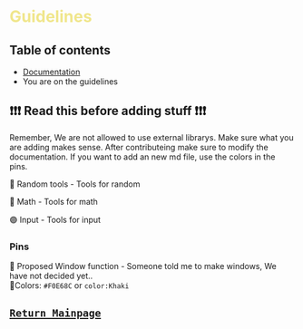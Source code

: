 # <span style="color:Khaki">Guidelines</span>

## Table of contents
- [Documentation](documentation.md)<br />
- You are on the guidelines<br />

## ❗❗❗ Read this before adding stuff ❗❗❗ 

Remember, We are not allowed to use external librarys. 
Make sure what you are adding makes sense. After contributeing make sure to modify the documentation. If you want to add an new md file, use the colors in the pins.



🔵 Random tools - Tools for random<br />

🔴 Math - Tools for math<br />

🟣 Input - Tools for input<br/>

### Pins
📌 Proposed Window function - Someone told me to make windows, We have not decided yet..<br/>
📌Colors: `#F0E68C` or `color:Khaki`

## [`Return Mainpage`](/README.md)
